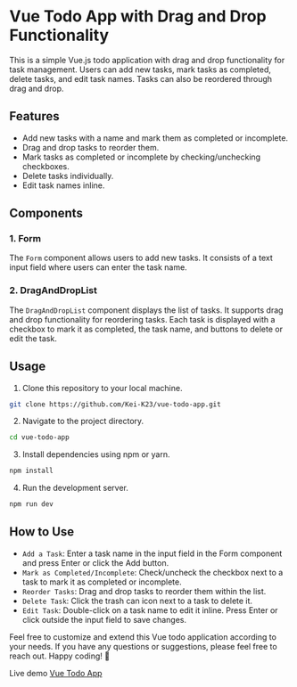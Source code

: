 # Vue Todo App with Drag and Drop Functionality

This is a simple Vue.js todo application with drag and drop functionality for task management. Users can add new tasks, mark tasks as completed, delete tasks, and edit task names. Tasks can also be reordered through drag and drop.

## Features

- Add new tasks with a name and mark them as completed or incomplete.
- Drag and drop tasks to reorder them.
- Mark tasks as completed or incomplete by checking/unchecking checkboxes.
- Delete tasks individually.
- Edit task names inline.

## Components

### 1. **Form**

The `Form` component allows users to add new tasks. It consists of a text input field where users can enter the task name.

### 2. **DragAndDropList**

The `DragAndDropList` component displays the list of tasks. It supports drag and drop functionality for reordering tasks. Each task is displayed with a checkbox to mark it as completed, the task name, and buttons to delete or edit the task.

## Usage

1. Clone this repository to your local machine.

```bash
git clone https://github.com/Kei-K23/vue-todo-app.git
```

2. Navigate to the project directory.

```bash
cd vue-todo-app
```

3. Install dependencies using npm or yarn.

```bash
npm install
```

4. Run the development server.

```bash
npm run dev
```

## How to Use

- `Add a Task`: Enter a task name in the input field in the Form component and press Enter or click the Add button.
- `Mark as Completed/Incomplete`: Check/uncheck the checkbox next to a task to mark it as completed or incomplete.
- `Reorder Tasks`: Drag and drop tasks to reorder them within the list.
- `Delete Task`: Click the trash can icon next to a task to delete it.
- `Edit Task`: Double-click on a task name to edit it inline. Press Enter or click outside the input field to save changes.

Feel free to customize and extend this Vue todo application according to your needs. If you have any questions or suggestions, please feel free to reach out. Happy coding! 🚀

Live demo [Vue Todo App](https://vue-todo-app-beige.vercel.app)
